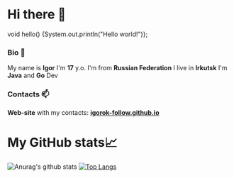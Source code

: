 # Hi there 👋
void hello() {System.out.println("Hello world!")};
### Bio 💬
My name is **Igor**
I'm **17** y.o.
I'm from **Russian Federation**
I live in **Irkutsk**
I'm **Java** and **Go** Dev
### Contacts 📫
**Web-site** with my contacts: **[igorok-follow.github.io](https://igorok-follow.github.io)**
# My GitHub stats📈
![Anurag's github stats](https://github-readme-stats.vercel.app/api?username=igorok-follow&show_icons=true&theme=default&include_all_commits=true&count_private=true&hide_title=true)  [![Top Langs](https://github-readme-stats.vercel.app/api/top-langs/?username=igorok-follow&layout=compact)](https://github.com/igorok-follow/github-readme-stats)

<!--
**igorok-follow/igorok-follow** is a ✨ _special_ ✨ repository because its `README.md` (this file) appears on your GitHub profile.

Here are some ideas to get you started:

- 🔭 
- 🌱 I’m currently learning ...
- 👯 I’m looking to collaborate on ...
- 🤔 I’m looking for help with ...
- 💬 Ask me about ...
- 📫 How to reach me: ...
- 😄 Pronouns: ...
- ⚡ Fun fact: ...
-->
